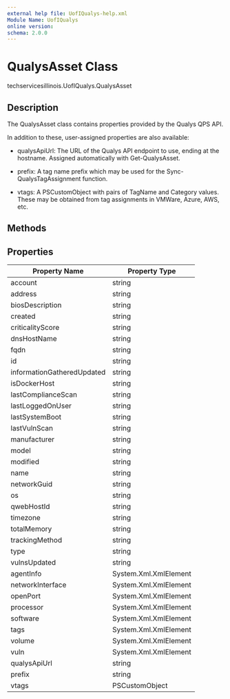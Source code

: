 ```yaml
---
external help file: UofIQualys-help.xml
Module Name: UofIQualys
online version:
schema: 2.0.0
---
```


# QualysAsset Class

techservicesillinois.UofIQualys.QualysAsset

## Description

The QualysAsset class contains properties provided by the Qualys QPS API.

In addition to these, user-assigned properties are also available:

- qualysApiUrl: The URL of the Qualys API endpoint to use, ending at the hostname. Assigned automatically with Get-QualysAsset.

- prefix: A tag name prefix which may be used for the Sync-QualysTagAssignment function.

- vtags: A PSCustomObject with pairs of TagName and Category values. These may be obtained from tag assignments in VMWare, Azure, AWS, etc.

## Methods



## Properties

| Property Name | Property Type |
| --- | --- |
| account | string |
| address | string |
| biosDescription | string |
| created | string |
| criticalityScore | string |
| dnsHostName | string |
| fqdn | string |
| id | string |
| informationGatheredUpdated | string |
| isDockerHost | string |
| lastComplianceScan | string |
| lastLoggedOnUser | string |
| lastSystemBoot | string |
| lastVulnScan | string |
| manufacturer | string |
| model | string |
| modified | string |
| name | string |
| networkGuid | string |
| os | string |
| qwebHostId | string |
| timezone | string |
| totalMemory | string |
| trackingMethod | string |
| type | string |
| vulnsUpdated | string |
| agentInfo | System.Xml.XmlElement |
| networkInterface | System.Xml.XmlElement |
| openPort | System.Xml.XmlElement |
| processor | System.Xml.XmlElement |
| software | System.Xml.XmlElement |
| tags | System.Xml.XmlElement |
| volume | System.Xml.XmlElement |
| vuln | System.Xml.XmlElement |
| qualysApiUrl | string |
| prefix | string |
| vtags | PSCustomObject |
